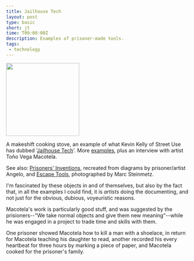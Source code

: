 ```yaml
---
title: Jailhouse Tech
layout: post
type: basic
short: jt
time: T09:00:00Z
description: Examples of prisoner-made tools.
tags:
 - technology
---
```


<img src="http://dl.dropbox.com/u/84981/blog/u/2010/01/brick-cooker-left.jpg" width="200" style="border:none!important;" />

A makeshift cooking stove, an example of what Kevin Kelly of Street Use has dubbed '[Jailhouse Tech](http://www.kk.org/streetuse/archives/2010/01/jailhouse_tech.php)'. More [examples](http://www.toxicocultura.com/blog/?p=1941), plus an interview with artist To&#241;o Vega Macotela.

See also: [Prisoners' Inventions](http://www.temporaryservices.org/pi_overview.html), recreated from diagrams by prisoner/artist Angelo, and [Escape Tools](http://www.marcsteinmetz.com/pages/fluchtstuecke/efluchtstuecke_minis.html), photographed by Marc Steinmetz.

I'm fascinated  by these objects in and of themselves, but also by the fact that, in all the examples I could find, it is _artists_ doing the documenting, and not just for the obvious, dubious, voyeuristic reasons.

Macotela's work is particularly good stuff, and was suggested by the prisioners--"We take normal objects and give them new meaning"--while he was engaged in a project to trade time and skills with them.

One prisoner showed Macotela how to kill a man with a shoelace, in return for Macotela teaching his daughter to read, another recorded his every heartbeat for three hours by marking a piece of paper, and Macotela cooked for the prisoner's family.